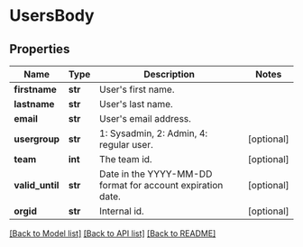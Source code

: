# UsersBody

## Properties
Name | Type | Description | Notes
------------ | ------------- | ------------- | -------------
**firstname** | **str** | User&#x27;s first name. | 
**lastname** | **str** | User&#x27;s last name. | 
**email** | **str** | User&#x27;s email address. | 
**usergroup** | **str** | 1: Sysadmin, 2: Admin, 4: regular user.  | [optional] 
**team** | **int** | The team id. | [optional] 
**valid_until** | **str** | Date in the YYYY-MM-DD format for account expiration date. | [optional] 
**orgid** | **str** | Internal id. | [optional] 

[[Back to Model list]](../README.md#documentation-for-models) [[Back to API list]](../README.md#documentation-for-api-endpoints) [[Back to README]](../README.md)

